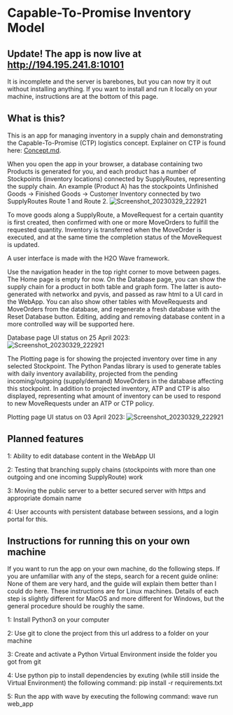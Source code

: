 # Capable-To-Promise Inventory Model

## Update! The app is now live at http://194.195.241.8:10101
It is incomplete and the server is barebones, but you can now try it out without installing anything. If you want to install and run it locally on your machine, instructions are at the bottom of this page. 


## What is this? 

This is an app for managing inventory in a supply chain and demonstrating the Capable-To-Promise (CTP) logistics concept. Explainer on CTP is found here: [Concept.md](https://github.com/jensdanb/ctp_dashboard/blob/master/Concept.md). 


When you open the app in your browser, a database containing two Products is generated for you, and each product has a number of Stockpoints (inventory locations) connected by SupplyRoutes, representing the supply chain. An example (Product A) has the stockpoints Unfinished Goods -> Finished Goods -> Customer Inventory connected by two SupplyRoutes Route 1 and Route 2. 
![Screenshot_20230329_222921](https://user-images.githubusercontent.com/56897399/234340769-e4e72008-e183-4de3-9510-ccdd5b79fa79.png)


To move goods along a SupplyRoute, a MoveRequest for a certain quantity is first created, then confirmed with one or more MoveOrders to fulfill the requested quantity. Inventory is transferred when the MoveOrder is executed, and at the same time the completion status of the MoveRequest is updated. 

A user interface is made with the H2O Wave framework. 

Use the navigation header in the top right corner to move between pages. The Home page is empty for now. 
On the Database page, you can show the supply chain for a product in both table and graph form. The latter is auto-generated with networkx and pyvis, and passed as raw html to a UI card in the WebApp. You can also show other tables with MoveRequests and MoveOrders from the database, and regenerate a fresh database with the Reset Database button. Editing, adding and removing database content in a more controlled way will be supported here. 

Database page UI status on 25 April 2023: 
![Screenshot_20230329_222921](https://user-images.githubusercontent.com/56897399/234341586-769695ed-3f06-4ad5-a5ff-fd0cd92c9114.png)


The Plotting page is for showing the projected inventory over time in any selected Stockpoint. The Python Pandas library is used to generate tables with daily inventory availability, projected from the pending incoming/outgoing (supply/demand) MoveOrders in the database affecting this stockpoint. In addition to projected inventory, ATP and CTP is also displayed, representing what amount of inventory can be used to respond to new MoveRequests under an ATP or CTP policy. 

Plotting page UI status on 03 April 2023: 
![Screenshot_20230329_222921](https://user-images.githubusercontent.com/56897399/232503928-e8cc57bf-c325-4bb5-8553-36a3407818b8.png)

## Planned features
1: Ability to edit database content in the WebApp UI


2: Testing that branching supply chains (stockpoints with more than one outgoing and one incoming SupplyRoute) work


3: Moving the public server to a better secured server with https and appropriate domain name


4: User accounts with persistent database between sessions, and a login portal for this. 


## Instructions for running this on your own machine

If you want to run the app on your own machine, do the following steps. If you are unfamiliar with any of the steps, search for a recent guide online: None of them are very hard, and the guide will explain them better than I could do here. These instructions are for Linux machines. Details of each step is slightly different for MacOS and more different for Windows, but the general procedure should be roughly the same. 

1: Install Python3 on your computer


2: Use git to clone the project from this url address to a folder on your machine


3: Create and activate a Python Virtual Environment inside the folder you got from git


4: Use python pip to install dependencies by exuting (while still inside the Virtual Environment) the following command: pip install -r requirements.txt


5: Run the app with wave by executing the following command: wave run web_app

